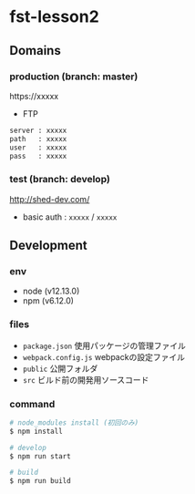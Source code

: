 # fst-lesson2


## Domains

### production (branch: master)
https://xxxxx
- FTP
```bash
server : xxxxx
path   : xxxxx
user   : xxxxx
pass   : xxxxx
```

### test (branch: develop)
http://shed-dev.com/
- basic auth : `xxxxx` / `xxxxx`


## Development

### env
- node (v12.13.0)
- npm (v6.12.0)

### files
- `package.json` 使用パッケージの管理ファイル
- `webpack.config.js` webpackの設定ファイル
- `public` 公開フォルダ
- `src` ビルド前の開発用ソースコード

### command
```bash
# node_modules install (初回のみ)
$ npm install

# develop
$ npm run start

# build
$ npm run build
```